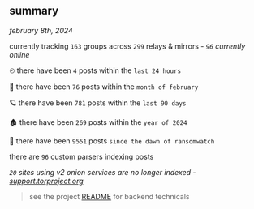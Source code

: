 
## summary
_february 8th, 2024_

currently tracking `163` groups across `299` relays & mirrors - _`96` currently online_

⏲ there have been `4` posts within the `last 24 hours`

🦈 there have been `76` posts within the `month of february`

🪐 there have been `781` posts within the `last 90 days`

🏚 there have been `269` posts within the `year of 2024`

🦕 there have been `9551` posts `since the dawn of ransomwatch`

there are `96` custom parsers indexing posts

_`20` sites using v2 onion services are no longer indexed - [support.torproject.org](https://support.torproject.org/onionservices/v2-deprecation/)_

> see the project [README](https://github.com/joshhighet/ransomwatch#ransomwatch--) for backend technicals
